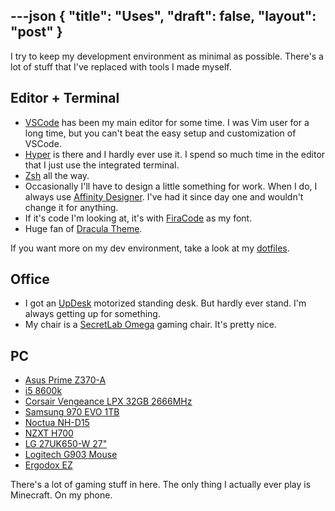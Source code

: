 ---json
{
  "title": "Uses",
  "draft": false,
  "layout": "post"
}
---

I try to keep my development environment as minimal as possible. There's a lot of stuff that I've replaced with tools I made myself.

## Editor + Terminal
- [VSCode](https://code.visualstudio.com) has been my main editor for some time. I was Vim user for a long time, but you can't beat the easy setup and customization of VSCode.
- [Hyper](https://hyper.is) is there and I hardly ever use it. I spend so much time in the editor that I just use the integrated terminal.
- [Zsh](https://www.zsh.org) all the way.
- Occasionally I'll have to design a little something for work. When I do, I always use [Affinity Designer](https://affinity.serif.com/en-us/designer/). I've had it since day one and wouldn't change it for anything.
- If it's code I'm looking at, it's with [FiraCode](https://github.com/tonsky/FiraCode) as my font.
- Huge fan of [Dracula Theme](https://draculatheme.com).

If you want more on my dev environment, take a look at my [dotfiles](https://github.com/fourjuaneight/dotfiles).

## Office
- I got an [UpDesk](https://updesk.com) motorized standing desk. But hardly ever stand. I'm always getting up for something.
- My chair is a [SecretLab Omega](https://secretlab.co/collections/omega-series) gaming chair. It's pretty nice.

## PC
- [Asus Prime Z370-A](https://www.newegg.com/p/N82E16813119038)
- [i5 8600k](https://www.newegg.com/intel-core-i5-8th-gen-core-i5-8600k/p/N82E16819117825)
- [Corsair Vengeance LPX 32GB 2666MHz](https://www.newegg.com/corsair-32gb-288-pin-ddr4-sdram/p/N82E16820233853)
- [Samsung 970 EVO 1TB](https://www.newegg.com/samsung-970-evo-plus-1tb/p/N82E16820147743)
- [Noctua NH-D15](https://www.newegg.com/p/N82E16835608045)
- [NZXT H700](https://www.newegg.com/matte-black-nzxt-h700-atx-mid-tower/p/N82E16811146308)
- [LG 27UK650-W 27"](https://www.newegg.com/p/N82E16824025891)
- [Logitech G903 Mouse](https://www.newegg.com/logitech-910-005083-g903-usb-wired/p/1JZ-01EC-00001)
- [Ergodox EZ](https://ergodox-ez.com)

There's a lot of gaming stuff in here. The only thing I actually ever play is Minecraft. On my phone.
